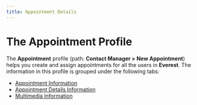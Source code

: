 ```yaml
---
title: Appointment Details
---
```


# The Appointment Profile


The **Appointment** profile (path:  **Contact Manager &gt; New Appointment**)  helps you create and assign appointments for all the users in **Everest**.  The information in this profile is grouped under the following tabs:

- [Appointment  Information]({{site.cm_baseurl}}/appointments/appointment-details/appointment_information.html)
- [Appointment Details Information]({{site.cm_baseurl}}/appointments/appointment-details/appointment_details.html)
- [Multimedia  Information]({{site.cm_baseurl}}/appointments/appointment-details/multimedia_information_appointment.html)

